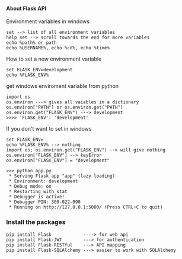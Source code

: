 #### About Flask API
Environment variables in windows
```
set --> list of all environment variables
help set --> scroll towards the end for more variables
echo %path% or path
echo %USERNAME%, echo %cd%, echo %time%
```
How to set a new environment variable
```
set FLASK_ENV=development
echo %FLASK_ENV%
```
get windows enviroment variable from python
```
import os
os.environ ---> gives all vaiables in a dictionary
os.environ["PATH"] or os.environ.get("PATH")
os.environ.get("FLASK_ENV") ---> development
>>>> 'FLASK_ENV': 'development'
```
If you don't want to set in windows
```
set FLASK_ENV=
echo %FLASK_ENV% --> nothing
import os; os.environ.get("FLASK_ENV") --> will give nothing
os.environ["FLASK_ENV"] --> keyError
os.environ["FLASK_ENV"] = "development"
```

```
>>> python app.py
 * Serving Flask app "app" (lazy loading)
 * Environment: development
 * Debug mode: on
 * Restarting with stat
 * Debugger is active!
 * Debugger PIN: 300-022-090
 * Running on http://127.0.0.1:5000/ (Press CTRL+C to quit)
```

### Install the packages

```
pip install Flask            ----> for web api 
pip install Flask-JWT        ---> for authentication
pip install Flask-RESTful    ---> API mapping
pip install Flask-SQLAlchemy ---> easier to work with SQLAlchemy
```






